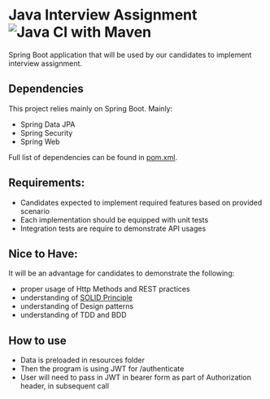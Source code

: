 # Java Interview Assignment ![Java CI with Maven](https://github.com/pos-my/boot-rest-api-interview/workflows/Java%20CI%20with%20Maven/badge.svg)
Spring Boot application that will be used by our candidates to implement interview assignment.

## Dependencies
This project relies mainly on Spring Boot. Mainly:
  - Spring Data JPA
  - Spring Security
  - Spring Web
  
Full list of dependencies can be found in [pom.xml][1].

## Requirements:
  - Candidates expected to implement required features based on provided scenario
  - Each implementation should be equipped with unit tests
  - Integration tests are require to demonstrate API usages
  
## Nice to Have:
It will be an advantage for candidates to demonstrate the following:

  - proper usage of Http Methods and REST practices
  - understanding of [SOLID Principle][2]
  - understanding of Design patterns
  - understanding of TDD and BDD
    
[1]: pom.xml
[2]: https://en.wikipedia.org/wiki/SOLID


## How to use
 - Data is preloaded in resources folder
 - Then the program is using JWT for /authenticate
 - User will need to pass in JWT in bearer form as part of Authorization header, in subsequent call
